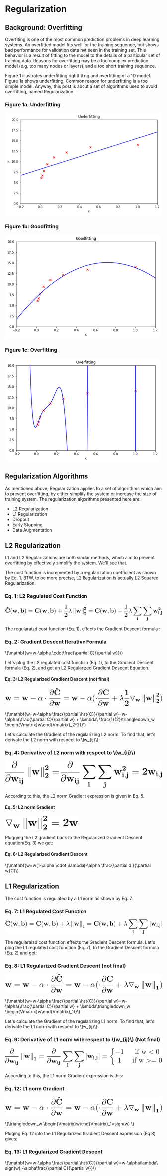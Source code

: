 # Regularization

## Background: Overfitting
Overfiting is one of the most common prediction problems in deep learning systems. An overfitted model fits well for the training sequence, but shows bad performance for validation data not seen in the training set. This behavior is a result of fitting to the model to the details of a particular set of training data. Reasons for overfitting may be a too complex prediction model (e.g. too many nodes or layers), and a too short training sequence. 

Figure 1 illustrates underfitting rightfitting and overfitting of a 1D model. Figure 1a shows underfitting. Common reason for underfitting is a too simple model. Anyway, this post is about a set of algorithms used to avoid overfitting, named Regularization.

### Figure 1a: Underfitting

![](../assets/images/regularization/underfitting.png)
 
### Figure 1b: Goodfitting

![](../assets/images/regularization/goodfitting.png)
  
### Figure 1c: Overfitting

![](../assets/images/regularization/overfitting.png)



## Regularization Algorithms

As mentioned above, Regularization applies to a set of algorithms which aim to prevent overfitting, by either simplify the system or increase the size of training system. The regularization algorithms presented here are:

- L2 Regularization
- L1 Regularization
- Dropout
- Early Stopping
- Data Augmentation

## L2 Regularization

L1 and L2 Regularizations are both similar methods, which aim to prevent overfitting by effectively simplify the system. We'll see that.

The cost function is incremented by a regularization coefficient as shown by Eq. 1. BTW, to be more precise, L2 Regularization is actually L2 Squared Regularization.

### Eq. 1: L2 Regulated Cost Function

![](../assets/images/regularization/l2-regularization.svg)


The regularaizd cost function (Eq. 1), effects the Gradient Descent formula :

### Eq. 2: Gradient Descent Iterative Formula

\\(\mathbf{w=w-\alpha \cdot\frac{\partial C}{\partial w}}\\)


Let's plug the L2 regulated cost function (Eq. 1), to the Gradient Descent formula (Eq. 2), and get an L2 Regularized Gradient Descent Equation.

#### Eq. 3: L2 Regularized Gradient Descent (not final)

![](../assets/images/regularization/l2-gradient-descent-1.svg)

\\(\mathbf{w=w-\alpha \frac{\partial \hat{C}}{\partial w}=w-\alpha(\frac{\partial C}{\partial w} + \lambda\ \frac{1}{2}\triangledown_w  \begin{Vmatrix}w\end{Vmatrix}_2^2)}\\)


Let's calculate the Gradient of the regularizing L2 norm. To find that, let's derivate the L2 norm with respect to \\(w_{ij}\\):

### Eq. 4: Derivative of L2 norm with respect to \\(w_{ij}\\)

![](../assets/images/regularization/l2-derivative.svg)

According to this, the L2 norm Gradient expression is given in Eq. 5.

#### Eq. 5:  L2 norm Gradient

![](../assets/images/regularization/l2-gradient.svg)

Plugging the L2 gradient back to the Regularized Gradient Descent equation(Eq. 3) we get:

#### Eq. 6:  L2 Regularized Gradient Descent

\\(\mathbf{w=w(1-\alpha \cdot \lambda)-\alpha \frac{\partial d }{\partial w}C}\\)


## L1 Regularization

The cost function is regulated by a L1 norm as shown by Eq. 7.

### Eq. 7: L1 Regulated Cost Function

![](../assets/images/regularization/l1-regularization.svg)

The regularaizd cost function effects the Gradient Descent formula. Let's plug the L1 regulated cost function (Eq. 7), to the Gradient Descent formula (Eq. 2) and get:

### Eq. 8: L1 Regularized Gradient Descent (not final)

![](../assets/images/regularization/l1-gradient.svg)


\\(\mathbf{w=w-\alpha \frac{\partial \hat{C}}{\partial w}=w-\alpha(\frac{\partial C}{\partial w} + \lambda\triangledown_w  \begin{Vmatrix}w\end{Vmatrix}_1)}\\)



Let's calculate the Gradient of the regularizing L1 norm. To find that, let's derivate the L1 norm with respect to \\(w_{ij}\\):

### Eq. 9: Derivative of L1 norm with respect to \\(w_{ij}\\) (Not final)

![](../assets/images/regularization/l1-derivative.svg)


According to this, the L1 norm Gradient expression is this:

### Eq. 12:  L1 norm Gradient

![](../assets/images/regularization/l1-gradient.svg)

\\(\triangledown_w \begin{Vmatrix}w\end{Vmatrix}_1=sign(w)
\\)


Pluging Eq. 12 into the L1 Regularized Gradient Descent expression (Eq.8) gives:

### Eq. 13: L1 Regularized Gradient Descent

\\(\mathbf{w=w-\alpha \frac{\partial \hat{C}}{\partial w}=w-\alpha\lambda\ sign(w) -\alpha\frac{\partial C}{\partial w}}\\)







